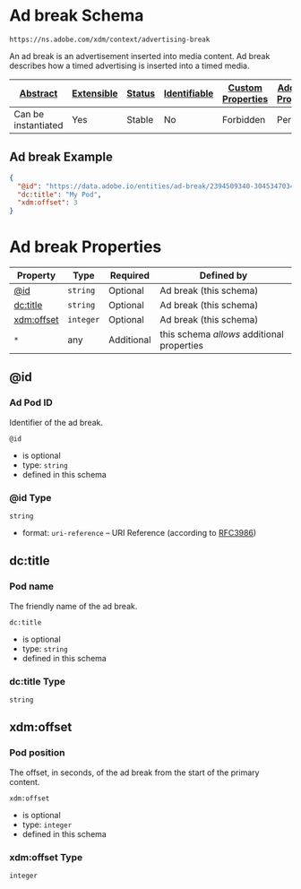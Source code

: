 
# Ad break Schema

```
https://ns.adobe.com/xdm/context/advertising-break
```

An ad break is an advertisement inserted into media content. Ad break describes how a timed advertising is inserted into a timed media.

| [Abstract](../../../abstract.md) | [Extensible](../../../extensions.md) | [Status](../../../status.md) | [Identifiable](../../../id.md) | [Custom Properties](../../../extensions.md) | [Additional Properties](../../../extensions.md) | Defined In |
|----------------------------------|--------------------------------------|------------------------------|--------------------------------|---------------------------------------------|-------------------------------------------------|------------|
| Can be instantiated | Yes | Stable | No | Forbidden | Permitted | [datatypes/marketing/advertising-break.schema.json](datatypes/marketing/advertising-break.schema.json) |

## Ad break Example
```json
{
  "@id": "https://data.adobe.io/entities/ad-break/2394509340-30453470347",
  "dc:title": "My Pod",
  "xdm:offset": 3
}
```

# Ad break Properties

| Property | Type | Required | Defined by |
|----------|------|----------|------------|
| [@id](#id) | `string` | Optional | Ad break (this schema) |
| [dc:title](#dctitle) | `string` | Optional | Ad break (this schema) |
| [xdm:offset](#xdmoffset) | `integer` | Optional | Ad break (this schema) |
| `*` | any | Additional | this schema *allows* additional properties |

## @id
### Ad Pod ID

Identifier of the ad break.

`@id`
* is optional
* type: `string`
* defined in this schema

### @id Type


`string`
* format: `uri-reference` – URI Reference (according to [RFC3986](https://tools.ietf.org/html/rfc3986))






## dc:title
### Pod name

The friendly name of the ad break.

`dc:title`
* is optional
* type: `string`
* defined in this schema

### dc:title Type


`string`






## xdm:offset
### Pod position

The offset, in seconds, of the ad break from the start of the primary content.

`xdm:offset`
* is optional
* type: `integer`
* defined in this schema

### xdm:offset Type


`integer`





